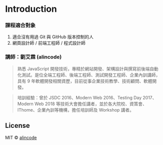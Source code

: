 # Introduction

### 課程適合對象

1. 適合沒有用過 Git 與 GitHub 版本控制的人
2. 網頁設計師 / 前端工程師 / 程式設計師

### 講師：劉艾霖 (alincode)

> 熟悉 JavaScript 開發技術，專精於網站開發、架構設計與撰寫前後端自動化測試。是位全端工程師、後端工程師、測試開發工程師、企業內訓講師，具有 9 年軟體開發相關資歷，目前從事企業技術教學、技術顧問、軟體開發。

> 培訓經驗：曾於 JSDC 2016、Modern Web 2016、Testing Day 2017、Modern Web 2018 等技術大會擔任講者，並於各大院校、資策會、IThome、企業內訓等機構，擔任培訓師及 Workshop 講者。

<!-- 
### 上課注意事項
#### 需事前安裝以下軟體
* 建議使用 Google Chrome 瀏覽器
* VirtualBox 5.x 以上版本虛擬機器軟體及 Extension Pack
-->

<!--
#### 並確保電腦規格符合以下建議條件：

1. 建議使用 64 位元作業系統
1. 作業系統 Windows、Mac 或 Linux 皆可
1. 建議 8GB 以上實體記憶體（最低需求為 4GB）
1. 至少 40GB 磁碟可用空間
-->

<!-- 我們在課程中會提供實作練習專用的 VM Image，以方便搭配教材內容。 -->

## License

MIT © [alincode](https://github.com/alincode)